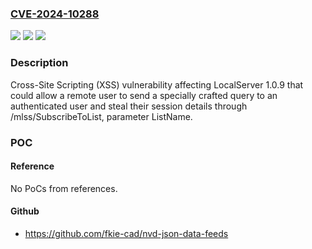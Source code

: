 ### [CVE-2024-10288](https://cve.mitre.org/cgi-bin/cvename.cgi?name=CVE-2024-10288)
![](https://img.shields.io/static/v1?label=Product&message=LocalServer&color=blue)
![](https://img.shields.io/static/v1?label=Version&message=%3D%201.0.9%20&color=brighgreen)
![](https://img.shields.io/static/v1?label=Vulnerability&message=CWE-79%20Improper%20Neutralization%20of%20Input%20During%20Web%20Page%20Generation%20(XSS%20or%20'Cross-site%20Scripting')&color=brighgreen)

### Description

Cross-Site Scripting (XSS) vulnerability affecting LocalServer 1.0.9 that could allow a remote user to send a specially crafted query to an authenticated user and steal their session details through /mlss/SubscribeToList, parameter ListName.

### POC

#### Reference
No PoCs from references.

#### Github
- https://github.com/fkie-cad/nvd-json-data-feeds

